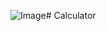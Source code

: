 ![Image](https://github.com/user-attachments/assets/9614eff2-8d79-4f6b-9bf9-6641f0e58b95)# Calculator
